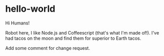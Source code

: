 # hello-world

Hi Humans!

Robot here, I like Node.js and Coffeescript (that's what I'm made of!).
I've had tacos on the moon and find them for superior to Earth tacos.

Add some comment for change request.
